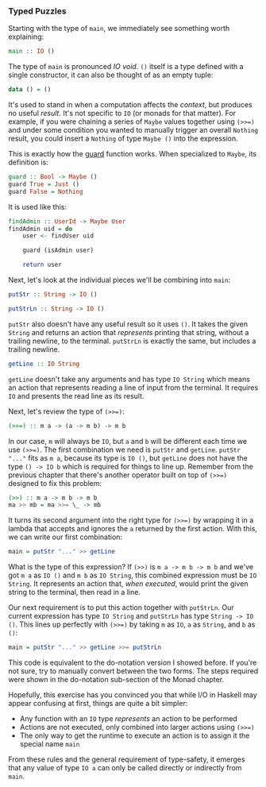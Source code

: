 ### Typed Puzzles

Starting with the type of `main`, we immediately see something worth explaining:

```haskell
main :: IO ()
```

The type of `main` is pronounced *IO void*. `()` itself is a type defined with a
single constructor, it can also be thought of as an empty tuple:

```haskell
data () = ()
```

It's used to stand in when a computation affects the *context*, but produces no
useful *result*. It's not specific to `IO` (or monads for that matter). For
example, if you were chaining a series of `Maybe` values together using `(>>=)`
and under some condition you wanted to manually trigger an overall `Nothing`
result, you could insert a `Nothing` of type `Maybe ()` into the expression.

This is exactly how the [guard][] function works. When specialized to `Maybe`,
its definition is:

```haskell
guard :: Bool -> Maybe ()
guard True = Just ()
guard False = Nothing
```

It is used like this:

```haskell
findAdmin :: UserId -> Maybe User
findAdmin uid = do
    user <- findUser uid

    guard (isAdmin user)

    return user
```

[guard]: http://hackage.haskell.org/package/base-4.7.0.2/docs/Control-Monad.html#v:guard

Next, let's look at the individual pieces we'll be combining into `main`:

```haskell
putStr :: String -> IO ()

putStrLn :: String -> IO ()
```

`putStr` also doesn't have any useful result so it uses `()`. It takes the given
`String` and returns an action that *represents* printing that string, without a
trailing newline, to the terminal. `putStrLn` is exactly the same, but includes
a trailing newline.

```haskell
getLine :: IO String
```

`getLine` doesn't take any arguments and has type `IO String` which means an
action that represents reading a line of input from the terminal. It requires
`IO` and presents the read line as its result.

Next, let's review the type of `(>>=)`:

```haskell
(>>=) :: m a -> (a -> m b) -> m b
```

In our case, `m` will always be `IO`, but `a` and `b` will be different each
time we use `(>>=)`. The first combination we need is `putStr` and `getLine`.
`putStr "..."` fits as `m a`, because its type is `IO ()`, but `getLine` does
not have the type `() -> IO b` which is required for things to line up. Remember
from the previous chapter that there's another operator built on top of `(>>=)`
designed to fix this problem:

```haskell
(>>) :: m a -> m b -> m b
ma >> mb = ma >>= \_ -> mb
```

It turns its second argument into the right type for `(>>=)` by wrapping it in a
lambda that accepts and ignores the `a` returned by the first action. With this,
we can write our first combination:

```haskell
main = putStr "..." >> getLine
```

What is the type of this expression? If `(>>)` is `m a -> m b -> m b` and we've
got `m a` as `IO ()` and `m b` as `IO String`, this combined expression must be
`IO String`. It represents an action that, *when executed*, would print the
given string to the terminal, then read in a line.

Our next requirement is to put this action together with `putStrLn`. Our current
expression has type `IO String` and `putStrLn` has type `String -> IO ()`. This
lines up perfectly with `(>>=)` by taking `m` as `IO`, `a` as `String`, and `b`
as `()`:

```haskell
main = putStr "..." >> getLine >>= putStrLn
```

This code is equivalent to the do-notation version I showed before. If you're
not sure, try to manually convert between the two forms. The steps required were
shown in the do-notation sub-section of the Monad chapter.

Hopefully, this exercise has you convinced you that while I/O in Haskell may
appear confusing at first, things are quite a bit simpler:

- Any function with an `IO` type *represents* an action to be performed
- Actions are not executed, only combined into larger actions using `(>>=)`
- The only way to get the runtime to execute an action is to assign it the
  special name `main`

From these rules and the general requirement of type-safety, it emerges that any
value of type `IO a` can only be called directly or indirectly from `main`.
